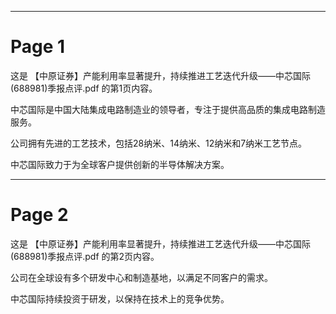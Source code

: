 

---

# Page 1

这是 【中原证券】产能利用率显著提升，持续推进工艺迭代升级——中芯国际(688981)季报点评.pdf 的第1页内容。

中芯国际是中国大陆集成电路制造业的领导者，专注于提供高品质的集成电路制造服务。

公司拥有先进的工艺技术，包括28纳米、14纳米、12纳米和7纳米工艺节点。

中芯国际致力于为全球客户提供创新的半导体解决方案。

---

# Page 2

这是 【中原证券】产能利用率显著提升，持续推进工艺迭代升级——中芯国际(688981)季报点评.pdf 的第2页内容。

公司在全球设有多个研发中心和制造基地，以满足不同客户的需求。

中芯国际持续投资于研发，以保持在技术上的竞争优势。